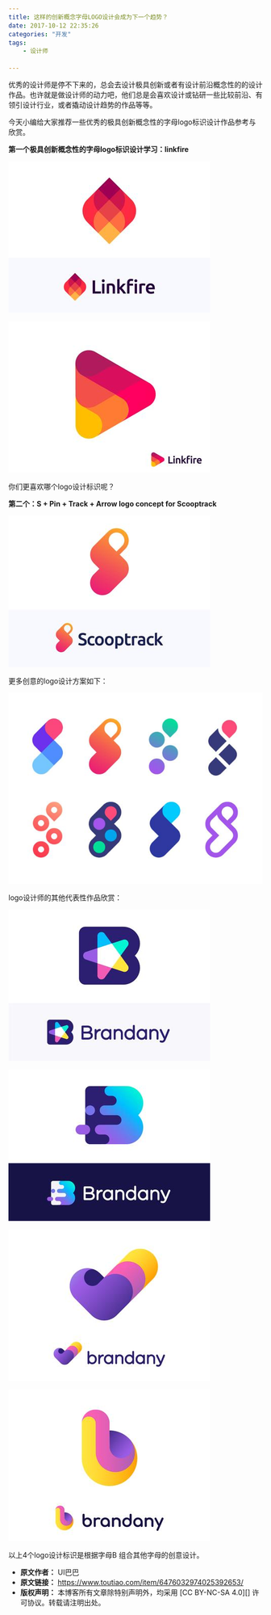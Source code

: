 ```yaml
---
title: 这样的创新概念字母LOGO设计会成为下一个趋势？
date: 2017-10-12 22:35:26
categories: "开发"
tags:
	- 设计师

---
```


优秀的设计师是停不下来的，总会去设计极具创新或者有设计前沿概念性的的设计作品。也许就是做设计师的动力吧，他们总是会喜欢设计或钻研一些比较前沿、有领引设计行业，或者撬动设计趋势的作品等等。

今天小编给大家推荐一些优秀的极具创新概念性的字母logo标识设计作品参考与欣赏。

**第一个极具创新概念性的字母logo标识设计学习：linkfire**

![这样的创新概念字母LOGO设计会成为下一个趋势？][LOGO]

![这样的创新概念字母LOGO设计会成为下一个趋势？][LOGO 1]

你们更喜欢哪个logo设计标识呢？

**第二个：S + Pin + Track + Arrow logo concept for Scooptrack**

![这样的创新概念字母LOGO设计会成为下一个趋势？][LOGO 2]

更多创意的logo设计方案如下：

![这样的创新概念字母LOGO设计会成为下一个趋势？][LOGO 3]

logo设计师的其他代表性作品欣赏：

![这样的创新概念字母LOGO设计会成为下一个趋势？][LOGO 4]

![这样的创新概念字母LOGO设计会成为下一个趋势？][LOGO 5]

![这样的创新概念字母LOGO设计会成为下一个趋势？][LOGO 6]

![这样的创新概念字母LOGO设计会成为下一个趋势？][LOGO 7]

以上4个logo设计标识是根据字母B 组合其他字母的创意设计。


[LOGO]: static/resources/crawler/ANJJ-7NQN-IRY2.jpg
[LOGO 1]: static/resources/crawler/I32Y-2YFN-NYUE.jpg
[LOGO 2]: static/resources/crawler/FJVE-EUUN-B67F.jpg
[LOGO 3]: static/resources/crawler/2MNN-ZEYA-ZERA.jpg
[LOGO 4]: static/resources/crawler/NN7R-M3RF-7Z2M.jpg
[LOGO 5]: static/resources/crawler/UMFU-MEN2-IMJJ.jpg
[LOGO 6]: static/resources/crawler/RIV2-QE2M-IMJQ.jpg
[LOGO 7]: static/resources/crawler/JEAJ-UQUB-IJEU.jpg
 *  **原文作者：** UI巴巴
 *  **原文链接：** https://www.toutiao.com/item/6476032974025392653/
 *  **版权声明：** 本博客所有文章除特别声明外，均采用 [CC BY-NC-SA 4.0][] 许可协议。转载请注明出处。
